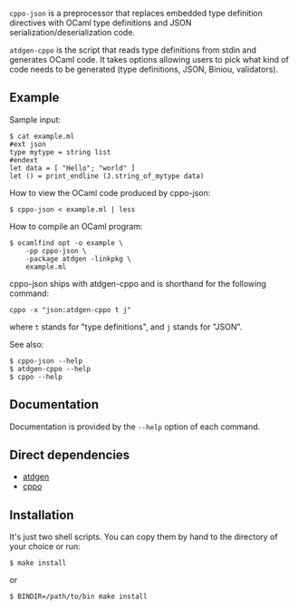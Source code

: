 `cppo-json` is a preprocessor that replaces embedded type definition 
directives with OCaml type definitions and JSON
serialization/deserialization code.

`atdgen-cppo` is the script that reads type definitions from stdin and
generates OCaml code. It takes options allowing users to pick what
kind of code needs to be generated (type definitions, JSON, Biniou,
validators).

Example
-------

Sample input:

```
$ cat example.ml
#ext json
type mytype = string list
#endext
let data = [ "Hello"; "world" ]
let () = print_endline (J.string_of_mytype data)
```

How to view the OCaml code produced by cppo-json:

```
$ cppo-json < example.ml | less
```

How to compile an OCaml program:

```
$ ocamlfind opt -o example \
    -pp cppo-json \
    -package atdgen -linkpkg \
    example.ml
```

cppo-json ships with atdgen-cppo and is shorthand for the following command:

```
cppo -x "json:atdgen-cppo t j"
```

where `t` stands for "type definitions", and `j` stands for "JSON".

See also:
```
$ cppo-json --help
$ atdgen-cppo --help
$ cppo --help
```


Documentation
-------------

Documentation is provided by the `--help` option of each command.

Direct dependencies
-------------------

* [atdgen](https://github.com/MyLifeLabs/atdgen)
* [cppo](https://github.com/mjambon/cppo)

Installation
------------

It's just two shell scripts. You can copy them by hand to the
directory of your choice or run:

```
$ make install
```

or

```
$ BINDIR=/path/to/bin make install
```
